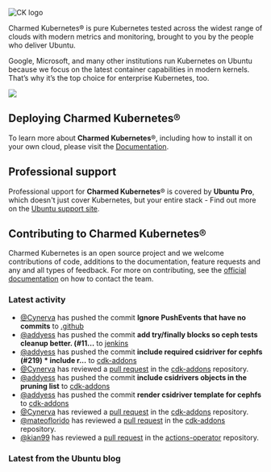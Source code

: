 ![CK logo](https://assets.ubuntu.com/v1/451d4cf4-Charmed+Kubernetes_RGB_onWhite_2022.svg)

Charmed Kubernetes® is pure Kubernetes tested across the widest range of clouds with modern metrics and monitoring, brought to you by the people who deliver Ubuntu.

Google, Microsoft, and many other institutions run Kubernetes on Ubuntu because we focus on the latest container capabilities in modern kernels. That’s why it’s the top choice for enterprise Kubernetes, too.

![](https://assets.ubuntu.com/v1/843c77b6-juju-at-a-glace.svg)

## Deploying Charmed Kubernetes®

To learn more about **Charmed Kubernetes**®, including how to install it on your own cloud, please visit the [Documentation][docs].

## Professional support

Professional upport for **Charmed Kubernetes**® is covered by **Ubuntu Pro**, which doesn't just cover Kubernetes, but your entire stack - Find out more on the [Ubuntu support site](https://ubuntu.com/support).

## Contributing to Charmed Kubernetes®

Charmed Kubernetes is an open source project and we welcome contributions of code, additions to the documentation, feature requests and any and all types of feedback. For more on contributing, see the [official documentation][get-in-touch] on how to contact the team.

<!-- LINKS -->
[docs]: https://ubuntu.com/kubernetes/docs
[get-in-touch]: https://ubuntu.com/kubernetes/docs/get-in-touch

### Latest activity

<!-- activity starts -->
 - [@Cynerva](https://github.com/Cynerva) has pushed the commit **Ignore PushEvents that have no commits** to [.github](https://github.com/charmed-kubernetes/.github)
 - [@addyess](https://github.com/addyess) has pushed the commit **add try/finally blocks so ceph tests cleanup better. (#11...** to [jenkins](https://github.com/charmed-kubernetes/jenkins)
 - [@addyess](https://github.com/addyess) has pushed the commit **include required csidriver for cephfs (#219)  * include r...** to [cdk-addons](https://github.com/charmed-kubernetes/cdk-addons)
 - [@Cynerva](https://github.com/Cynerva) has reviewed a [pull request](https://github.com/charmed-kubernetes/cdk-addons/pull/219) in the [cdk-addons](https://github.com/charmed-kubernetes/cdk-addons) repository.
 - [@addyess](https://github.com/addyess) has pushed the commit **include csidrivers objects in the pruning list** to [cdk-addons](https://github.com/charmed-kubernetes/cdk-addons)
 - [@addyess](https://github.com/addyess) has pushed the commit **render csidriver template for cephfs** to [cdk-addons](https://github.com/charmed-kubernetes/cdk-addons)
 - [@Cynerva](https://github.com/Cynerva) has reviewed a [pull request](https://github.com/charmed-kubernetes/cdk-addons/pull/219) in the [cdk-addons](https://github.com/charmed-kubernetes/cdk-addons) repository.
 - [@mateoflorido](https://github.com/mateoflorido) has reviewed a [pull request](https://github.com/charmed-kubernetes/cdk-addons/pull/219) in the [cdk-addons](https://github.com/charmed-kubernetes/cdk-addons) repository.
 - [@kian99](https://github.com/kian99) has reviewed a [pull request](https://github.com/charmed-kubernetes/actions-operator/pull/45) in the [actions-operator](https://github.com/charmed-kubernetes/actions-operator) repository.
<!-- activity ends -->

<!-- roadmap starts -->

<!-- roadmap ends -->

### Latest from the Ubuntu blog

<!-- blog starts -->

<!-- blog ends -->
